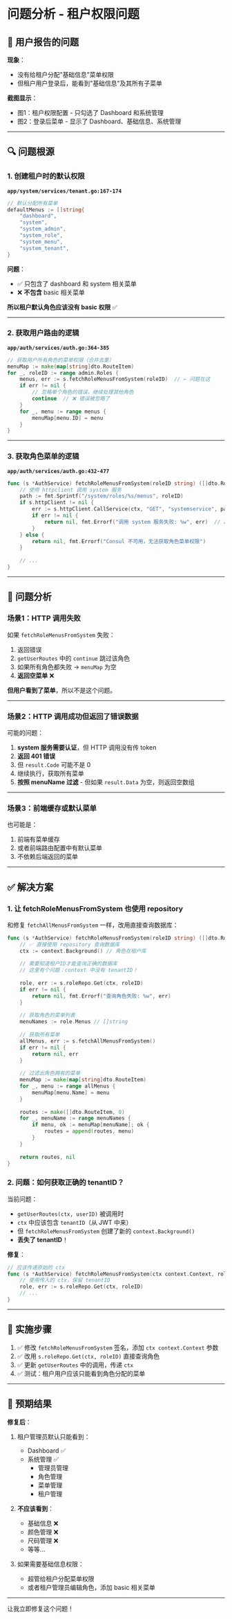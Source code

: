 # 问题分析 - 租户权限问题

## 🐛 用户报告的问题

**现象**：
- 没有给租户分配"基础信息"菜单权限
- 但租户用户登录后，能看到"基础信息"及其所有子菜单

**截图显示**：
- 图1：租户权限配置 - 只勾选了 Dashboard 和系统管理
- 图2：登录后菜单 - 显示了 Dashboard、基础信息、系统管理

---

## 🔍 问题根源

### 1. 创建租户时的默认权限

**`app/system/services/tenant.go:167-174`**

```go
// 默认分配所有菜单
defaultMenus := []string{
    "dashboard",
    "system",
    "system_admin",
    "system_role",
    "system_menu",
    "system_tenant",
}
```

**问题**：
- ✅ 只包含了 dashboard 和 system 相关菜单
- ❌ **不包含** basic 相关菜单

**所以租户默认角色应该没有 basic 权限** ✅

---

### 2. 获取用户路由的逻辑

**`app/auth/services/auth.go:364-385`**

```go
// 获取用户所有角色的菜单权限（合并去重）
menuMap := make(map[string]dto.RouteItem)
for _, roleID := range admin.Roles {
    menus, err := s.fetchRoleMenusFromSystem(roleID)  // ← 问题在这
    if err != nil {
        // 忽略单个角色的错误，继续处理其他角色
        continue  // ❌ 错误被忽略了
    }
    for _, menu := range menus {
        menuMap[menu.ID] = menu
    }
}
```

---

### 3. 获取角色菜单的逻辑

**`app/auth/services/auth.go:432-477`**

```go
func (s *AuthService) fetchRoleMenusFromSystem(roleID string) ([]dto.RouteItem, error) {
    // 使用 httpclient 调用 system 服务
    path := fmt.Sprintf("/system/roles/%s/menus", roleID)
    if s.httpClient != nil {
        err := s.httpClient.CallService(ctx, "GET", "systemservice", path, nil, &result, nil)
        if err != nil {
            return nil, fmt.Errorf("调用 system 服务失败: %w", err)  // ❌ HTTP 调用失败
        }
    } else {
        return nil, fmt.Errorf("Consul 不可用，无法获取角色菜单权限")
    }
    
    // ...
}
```

---

## 🎯 问题分析

### 场景1：HTTP 调用失败

如果 `fetchRoleMenusFromSystem` 失败：
1. 返回错误
2. `getUserRoutes` 中的 `continue` 跳过该角色
3. 如果所有角色都失败 → `menuMap` 为空
4. **返回空菜单** ❌

**但用户看到了菜单**，所以不是这个问题。

---

### 场景2：HTTP 调用成功但返回了错误数据

可能的问题：
1. **system 服务需要认证**，但 HTTP 调用没有传 token
2. **返回 401 错误**
3. 但 `result.Code` 可能不是 0
4. 继续执行，获取所有菜单
5. **按照 menuName 过滤** - 但如果 `result.Data` 为空，则返回空数组

---

### 场景3：前端缓存或默认菜单

也可能是：
1. 前端有菜单缓存
2. 或者前端路由配置中有默认菜单
3. 不依赖后端返回的菜单

---

## ✅ 解决方案

### 1. 让 fetchRoleMenusFromSystem 也使用 repository

和修复 `fetchAllMenusFromSystem` 一样，改用直接查询数据库：

```go
func (s *AuthService) fetchRoleMenusFromSystem(roleID string) ([]dto.RouteItem, error) {
    // ✅ 直接使用 repository 查询数据库
    ctx := context.Background() // 角色在租户库
    
    // 需要知道租户ID才能查询正确的数据库
    // 这里有个问题：context 中没有 tenantID！
    
    role, err := s.roleRepo.Get(ctx, roleID)
    if err != nil {
        return nil, fmt.Errorf("查询角色失败: %w", err)
    }
    
    // 获取角色的菜单列表
    menuNames := role.Menus // []string
    
    // 获取所有菜单
    allMenus, err := s.fetchAllMenusFromSystem()
    if err != nil {
        return nil, err
    }
    
    // 过滤出角色拥有的菜单
    menuMap := make(map[string]dto.RouteItem)
    for _, menu := range allMenus {
        menuMap[menu.Name] = menu
    }
    
    routes := make([]dto.RouteItem, 0)
    for _, menuName := range menuNames {
        if menu, ok := menuMap[menuName]; ok {
            routes = append(routes, menu)
        }
    }
    
    return routes, nil
}
```

### 2. 问题：如何获取正确的 tenantID？

当前问题：
- `getUserRoutes(ctx, userID)` 被调用时
- `ctx` 中应该包含 `tenantID`（从 JWT 中来）
- 但 `fetchRoleMenusFromSystem` 创建了新的 `context.Background()`
- **丢失了 tenantID**！

**修复**：
```go
// 应该传递原始的 ctx
func (s *AuthService) fetchRoleMenusFromSystem(ctx context.Context, roleID string) ([]dto.RouteItem, error) {
    // 使用传入的 ctx，保留 tenantID
    role, err := s.roleRepo.Get(ctx, roleID)
    // ...
}
```

---

## 🚀 实施步骤

1. ✅ 修改 `fetchRoleMenusFromSystem` 签名，添加 `ctx context.Context` 参数
2. ✅ 改用 `s.roleRepo.Get(ctx, roleID)` 直接查询角色
3. ✅ 更新 `getUserRoutes` 中的调用，传递 `ctx`
4. ✅ 测试：租户用户应该只能看到角色分配的菜单

---

## 📝 预期结果

**修复后**：
1. 租户管理员默认只能看到：
   - Dashboard ✅
   - 系统管理 ✅
     - 管理员管理
     - 角色管理
     - 菜单管理
     - 租户管理

2. **不应该看到**：
   - 基础信息 ❌
   - 颜色管理 ❌
   - 尺码管理 ❌
   - 等等...

3. 如果需要基础信息权限：
   - 超管给租户分配菜单权限
   - 或者租户管理员编辑角色，添加 basic 相关菜单

---

让我立即修复这个问题！
